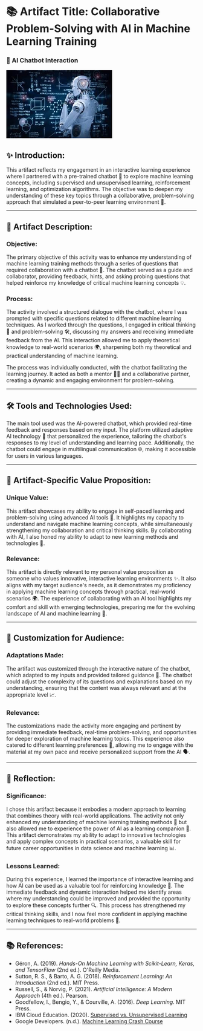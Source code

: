 # 📚 Artifact Title: Collaborative Problem-Solving with AI in Machine Learning Training
### 🤖 AI Chatbot Interaction
![AI Chatbot Interaction](art2.jpg)
## ✨ Introduction:
This artifact reflects my engagement in an interactive learning experience where I partnered with a pre-trained chatbot 🤖 to explore machine learning concepts, including supervised and unsupervised learning, reinforcement learning, and optimization algorithms. The objective was to deepen my understanding of these key topics through a collaborative, problem-solving approach that simulated a peer-to-peer learning environment 👥.

---

## 🎯 Artifact Description:

### Objective:
The primary objective of this activity was to enhance my understanding of machine learning training methods through a series of questions that required collaboration with a chatbot 💬. The chatbot served as a guide and collaborator, providing feedback, hints, and asking probing questions that helped reinforce my knowledge of critical machine learning concepts 💡.

### Process:
The activity involved a structured dialogue with the chatbot, where I was prompted with specific questions related to different machine learning techniques. As I worked through the questions, I engaged in critical thinking 🧠 and problem-solving 🛠️, discussing my answers and receiving immediate feedback from the AI. This interaction allowed me to apply theoretical knowledge to real-world scenarios 🌍, sharpening both my theoretical and practical understanding of machine learning.

The process was individually conducted, with the chatbot facilitating the learning journey. It acted as both a mentor 👨‍🏫 and a collaborative partner, creating a dynamic and engaging environment for problem-solving.

---

## 🛠️ Tools and Technologies Used:
The main tool used was the AI-powered chatbot, which provided real-time feedback and responses based on my input. The platform utilized adaptive AI technology 🧠 that personalized the experience, tailoring the chatbot's responses to my level of understanding and learning pace. Additionally, the chatbot could engage in multilingual communication 🌐, making it accessible for users in various languages.

---

## 💎 Artifact-Specific Value Proposition:

### Unique Value:
This artifact showcases my ability to engage in self-paced learning and problem-solving using advanced AI tools 🧰. It highlights my capacity to understand and navigate machine learning concepts, while simultaneously strengthening my collaboration and critical thinking skills. By collaborating with AI, I also honed my ability to adapt to new learning methods and technologies 🔄.

### Relevance:
This artifact is directly relevant to my personal value proposition as someone who values innovative, interactive learning environments ✨. It also aligns with my target audience's needs, as it demonstrates my proficiency in applying machine learning concepts through practical, real-world scenarios 🌍. The experience of collaborating with an AI tool highlights my comfort and skill with emerging technologies, preparing me for the evolving landscape of AI and machine learning 🚀.

---

## 🎯 Customization for Audience:

### Adaptations Made:
The artifact was customized through the interactive nature of the chatbot, which adapted to my inputs and provided tailored guidance 🧩. The chatbot could adjust the complexity of its questions and explanations based on my understanding, ensuring that the content was always relevant and at the appropriate level 📈.

### Relevance:
The customizations made the activity more engaging and pertinent by providing immediate feedback, real-time problem-solving, and opportunities for deeper exploration of machine learning topics. This experience also catered to different learning preferences 🧠, allowing me to engage with the material at my own pace and receive personalized support from the AI 🗣️.

---

## 🤔 Reflection:

### Significance:
I chose this artifact because it embodies a modern approach to learning that combines theory with real-world applications. The activity not only enhanced my understanding of machine learning training methods 📘 but also allowed me to experience the power of AI as a learning companion 🤖. This artifact demonstrates my ability to adapt to innovative technologies and apply complex concepts in practical scenarios, a valuable skill for future career opportunities in data science and machine learning 📊.

### Lessons Learned:
During this experience, I learned the importance of interactive learning and how AI can be used as a valuable tool for reinforcing knowledge 🧠. The immediate feedback and dynamic interaction helped me identify areas where my understanding could be improved and provided the opportunity to explore these concepts further 🔍. This process has strengthened my critical thinking skills, and I now feel more confident in applying machine learning techniques to real-world problems 💪.

---

## 📚 References:

- Géron, A. (2019). *Hands-On Machine Learning with Scikit-Learn, Keras, and TensorFlow* (2nd ed.). O'Reilly Media.  
- Sutton, R. S., & Barto, A. G. (2018). *Reinforcement Learning: An Introduction* (2nd ed.). MIT Press.  
- Russell, S., & Norvig, P. (2021). *Artificial Intelligence: A Modern Approach* (4th ed.). Pearson.  
- Goodfellow, I., Bengio, Y., & Courville, A. (2016). *Deep Learning*. MIT Press.  
- IBM Cloud Education. (2020). [Supervised vs. Unsupervised Learning](https://www.ibm.com/cloud/learn/supervised-vs-unsupervised-learning)  
- Google Developers. (n.d.). [Machine Learning Crash Course](https://developers.google.com/machine-learning/crash-course)  
